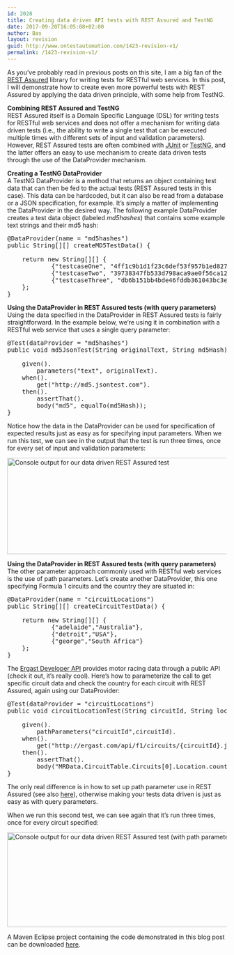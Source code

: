 ```yaml
---
id: 2028
title: Creating data driven API tests with REST Assured and TestNG
date: 2017-09-20T16:05:08+02:00
author: Bas
layout: revision
guid: http://www.ontestautomation.com/1423-revision-v1/
permalink: /1423-revision-v1/
---
```

As you&#8217;ve probably read in previous posts on this site, I am a big fan of the <a href="http://rest-assured.io" target="_blank">REST Assured</a> library for writing tests for RESTful web services. In this post, I will demonstrate how to create even more powerful tests with REST Assured by applying the data driven principle, with some help from TestNG.

**Combining REST Assured and TestNG**  
REST Assured itself is a Domain Specific Language (DSL) for writing tests for RESTful web services and does not offer a mechanism for writing data driven tests (i.e., the ability to write a single test that can be executed multiple times with different sets of input and validation parameters). However, REST Assured tests are often combined with <a href="http://junit.org/junit4/" target="_blank">JUnit</a> or <a href="http://testng.org/doc/index.html" target="_blank">TestNG</a>, and the latter offers an easy to use mechanism to create data driven tests through the use of the DataProvider mechanism.

**Creating a TestNG DataProvider**  
A TestNG DataProvider is a method that returns an object containing test data that can then be fed to the actual tests (REST Assured tests in this case). This data can be hardcoded, but it can also be read from a database or a JSON specification, for example. It&#8217;s simply a matter of implementing the DataProvider in the desired way. The following example DataProvider creates a test data object (labeled _md5hashes_) that contains some example text strings and their md5 hash:

<pre class="brush: java; gutter: false">@DataProvider(name = "md5hashes")
public String[][] createMD5TestData() {
		
	return new String[][] {
			{"testcaseOne", "4ff1c9b1d1f23c6def53f957b1ed827f"},
			{"testcaseTwo", "39738347fb533d798aca9ae0f56ca126"},
			{"testcaseThree", "db6b151bb4bde46fddb361043bc3e2d9"}
	};
}</pre>

**Using the DataProvider in REST Assured tests (with query parameters)**  
Using the data specified in the DataProvider in REST Assured tests is fairly straightforward. In the example below, we&#8217;re using it in combination with a RESTful web service that uses a single query parameter:

<pre class="brush: java; gutter: false">@Test(dataProvider = "md5hashes")
public void md5JsonTest(String originalText, String md5Hash) {
		
	given().
		parameters("text", originalText).
	when().
		get("http://md5.jsontest.com").
	then().
		assertThat().
		body("md5", equalTo(md5Hash));
}</pre>

Notice how the data in the DataProvider can be used for specification of expected results just as easy as for specifying input parameters. When we run this test, we can see in the output that the test is run three times, once for every set of input and validation parameters:

<a href="http://www.ontestautomation.com/creating-data-driven-api-tests-with-rest-assured-and-testng/rest_assured_data_driven_console_output/" rel="attachment wp-att-1426"><img src="http://www.ontestautomation.com/wp-content/uploads/2016/05/rest_assured_data_driven_console_output.png" alt="Console output for our data driven REST Assured test" width="730" height="221" class="aligncenter size-full wp-image-1426" srcset="https://www.ontestautomation.com/wp-content/uploads/2016/05/rest_assured_data_driven_console_output.png 730w, https://www.ontestautomation.com/wp-content/uploads/2016/05/rest_assured_data_driven_console_output-300x91.png 300w" sizes="(max-width: 730px) 100vw, 730px" /></a>

**Using the DataProvider in REST Assured tests (with query parameters)**  
The other parameter approach commonly used with RESTful web services is the use of path parameters. Let&#8217;s create another DataProvider, this one specifying Formula 1 circuits and the country they are situated in:

<pre class="brush: java; gutter: false">@DataProvider(name = "circuitLocations")
public String[][] createCircuitTestData() {
		
	return new String[][] {
			{"adelaide","Australia"},
			{"detroit","USA"},
			{"george","South Africa"}
	};
}</pre>

The <a href="http://ergast.com/mrd/" target="_blank">Ergast Developer API</a> provides motor racing data through a public API (check it out, it&#8217;s really cool). Here&#8217;s how to parameterize the call to get specific circuit data and check the country for each circuit with REST Assured, again using our DataProvider:

<pre class="brush: java; gutter: false">@Test(dataProvider = "circuitLocations")
public void circuitLocationTest(String circuitId, String location) {
		
	given().
		pathParameters("circuitId",circuitId).
	when().
		get("http://ergast.com/api/f1/circuits/{circuitId}.json").
	then().
		assertThat().
		body("MRData.CircuitTable.Circuits[0].Location.country",equalTo(location));
}</pre>

The only real difference is in how to set up path parameter use in REST Assured (see also <a href="https://github.com/jayway/rest-assured/wiki/Usage#path-parameters" target="_blank">here</a>), otherwise making your tests data driven is just as easy as with query parameters.

When we run this second test, we can see again that it&#8217;s run three times, once for every circuit specified:

<a href="http://www.ontestautomation.com/creating-data-driven-api-tests-with-rest-assured-and-testng/rest_assured_data_driven_console_output_path_params/" rel="attachment wp-att-1427"><img src="http://www.ontestautomation.com/wp-content/uploads/2016/05/rest_assured_data_driven_console_output_path_params.png" alt="Console output for our data driven REST Assured test (with path parameters_" width="752" height="218" class="aligncenter size-full wp-image-1427" srcset="https://www.ontestautomation.com/wp-content/uploads/2016/05/rest_assured_data_driven_console_output_path_params.png 752w, https://www.ontestautomation.com/wp-content/uploads/2016/05/rest_assured_data_driven_console_output_path_params-300x87.png 300w" sizes="(max-width: 752px) 100vw, 752px" /></a>

A Maven Eclipse project containing the code demonstrated in this blog post can be downloaded <a href="http://www.ontestautomation.com/files/RestAssuredDataDriven.zip" target="_blank">here</a>.